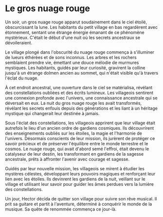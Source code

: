 # Le gros nuage rouge

Un soir, un gros nuage rouge apparut soudainement dans le ciel étoilé, obscurcissant la lune. Les habitants du petit village en bas regardèrent avec étonnement, sentant une étrange énergie émanant de ce phénomène mystérieux. C'était le début d'une nuit où les secrets ancestraux se dévoileraient.

 Le village plongé dans l'obscurité du nuage rouge commença à s'illuminer de lueurs éthérées et de sons inconnus. Les arbres et les rochers semblaient prendre vie, émettant une douce mélodie de murmures mystiques. Les habitants, guidés par leur curiosité, gravirent la colline jusqu'à un étrange dolmen ancien au sommet, qui n'était visible qu'à travers l'éclat du nuage.

À cet endroit ancestral, une ouverture dans le ciel se matérialisa, révélant des constellations oubliées et des écrits lumineux. Les villageois sentirent une connexion profonde avec l'univers, une connaissance ancestrale qui se déversait en eux. La nuit du gros nuage rouge les avait transformés, révélant les secrets enfouis depuis des générations et les liant à un héritage mystique qui changerait leur destinée à jamais.

Sous l'éclat des constellations, les villageois apprirent que leur village était autrefois le lieu d'un ancien ordre de gardiens cosmiques. Ils découvrirent des enseignements oubliés sur les étoiles, la magie et l'harmonie de l'univers. Désormais conscients de leur mission, ils jurèrent de protéger ce savoir précieux et de préserver l'équilibre entre le monde terrestre et le cosmos. Le nuage rouge, qui avait d'abord semé l'effroi, était devenu le catalyseur de leur destin, les transformant en gardiens de la sagesse ancestrale, prêts à affronter l'avenir avec courage et sagesse.

Guidés par leur nouvelle mission, les villageois se mirent à étudier les mystères célestes, développant leurs pouvoirs magiques et renforçant leur lien avec les étoiles. Ils devinrent les gardiens de la nuit, veillant sur le village et utilisant leur savoir pour guider les âmes perdues vers la lumière des constellations.

Un jour, Hector décida de quitter son village pour suivre son rêve musical. Il prit sa guitare et partit à l'aventure, déterminé à conquérir le monde de la musique. Sa quête de renommée commença ce jour-là.